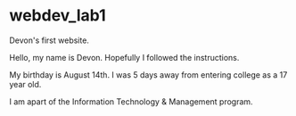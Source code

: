 # webdev_lab1
Devon's first website.

<!DOCTYPE html>
<html lang="en">
<head>
  <meta charset="utf-8">
  <title>Internet Technologies and Web Design</title>
</head>
<body>
  <p>Hello, my name is Devon. Hopefully I followed the instructions.</p>
  <p>My birthday is August 14th. I was 5 days away from entering college as a 17 year old.</p>
  <p>I am apart of the Information Technology & Management program.</p>
</body>
</html>
